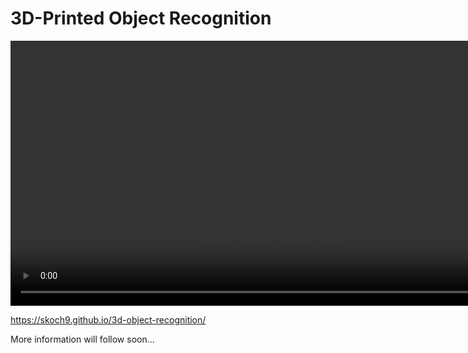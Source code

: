 # 3D-Printed Object Recognition

<video width="880" height="424" controls>
  <source src="http://cybertron.cg.tu-berlin.de/skoch/m3d/small_objects.mp4" type="video/mp4">
</video> 

https://skoch9.github.io/3d-object-recognition/

More information will follow soon...

